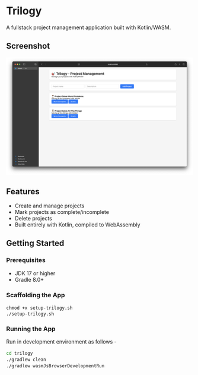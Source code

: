 # Trilogy


A fullstack project management application built with Kotlin/WASM.

## Screenshot

![Trilogy Project Management Interface](screenshots/screenshot_1.png)

## Features

- Create and manage projects
- Mark projects as complete/incomplete
- Delete projects
- Built entirely with Kotlin, compiled to WebAssembly

## Getting Started

### Prerequisites
- JDK 17 or higher
- Gradle 8.0+

### Scaffolding the App

```
chmod +x setup-trilogy.sh
./setup-trilogy.sh
```

### Running the App
Run in development environment as follows -
```bash
cd trilogy
./gradlew clean
./gradlew wasmJsBrowserDevelopmentRun
```